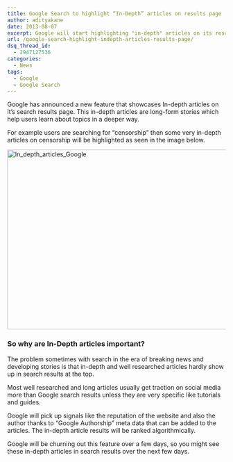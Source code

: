 ```yaml
---
title: Google Search to highlight “In-Depth” articles on results page
author: adityakane
date: 2013-08-07
excerpt: Google will start highlighting "in-depth" articles on its results page. The results will be ranked algorithmically and will use signals based on Schema.
url: /google-search-highlight-indepth-articles-results-page/
dsq_thread_id:
  - 2947127536
categories:
  - News
tags:
  - Google
  - Google Search
---
```

Google has announced a new feature that showcases In-depth articles on it&#8217;s search results page. This in-depth articles are long-form stories which help users learn about topics in a deeper way.

For example users are searching for &#8220;censorship&#8221; then some very in-depth articles on censorship will be highlighted as seen in the image below.

[<img class="aligncenter size-full wp-image-77001" alt="In_depth_articles_Google" src="http://cdn.devilsworkshop.org/files/2013/08/In_depth_articles_Google.png" width="523" height="414" />][1]

### So why are In-Depth articles important?

The problem sometimes with search in the era of breaking news and developing stories is that in-depth and well researched articles hardly show up in search results at the top.

Most well researched and long articles usually get traction on social media more than Google search results unless they are very specific like tutorials and guides.

Google will pick up signals like the reputation of the website and also the author thanks to &#8220;Google Authorship&#8221; meta data that can be added to the articles. The in-depth article results will be ranked algorithmically.

Google will be churning out this feature over a few days, so you might see these in-depth articles in search results over the next few days.

 [1]: http://cdn.devilsworkshop.org/files/2013/08/In_depth_articles_Google.png
